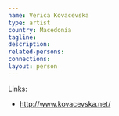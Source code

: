 ```yaml
---
name: Verica Kovacevska
type: artist
country: Macedonia
tagline:
description:
related-persons:
connections:
layout: person
---
```

Links:
* <http://www.kovacevska.net/>
